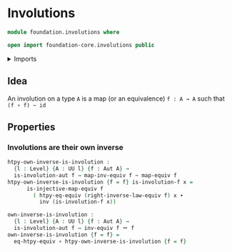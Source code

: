 # Involutions

```agda
module foundation.involutions where

open import foundation-core.involutions public
```

<details><summary>Imports</summary>

```agda
open import foundation.equivalence-extensionality
open import foundation.equivalences

open import foundation-core.automorphisms
open import foundation-core.functions
open import foundation-core.homotopies
open import foundation-core.identity-types
open import foundation-core.injective-maps
open import foundation-core.universe-levels
```

</details>

## Idea

An involution on a type `A` is a map (or an equivalence) `f : A → A` such that
`(f ∘ f) ~ id`

## Properties

### Involutions are their own inverse

```agda
htpy-own-inverse-is-involution :
  {l : Level} {A : UU l} {f : Aut A} →
  is-involution-aut f → map-inv-equiv f ~ map-equiv f
htpy-own-inverse-is-involution {f = f} is-involution-f x =
      is-injective-map-equiv f
        ( htpy-eq-equiv (right-inverse-law-equiv f) x ∙
          inv (is-involution-f x))

own-inverse-is-involution :
  {l : Level} {A : UU l} {f : Aut A} →
  is-involution-aut f → inv-equiv f ＝ f
own-inverse-is-involution {f = f} =
  eq-htpy-equiv ∘ htpy-own-inverse-is-involution {f = f}
```
